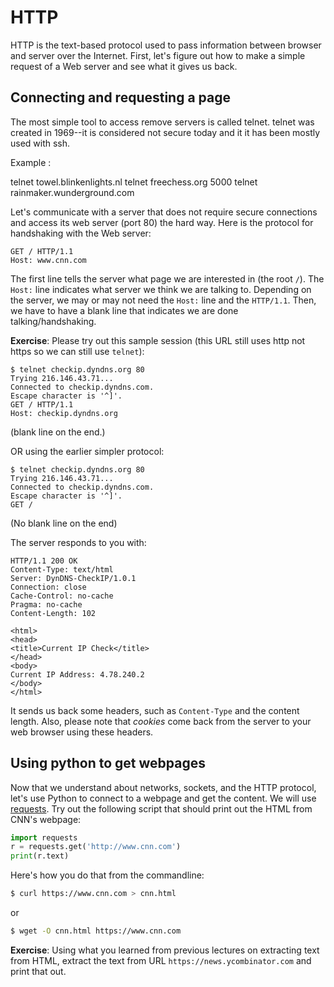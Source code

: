 # HTTP

HTTP is the text-based protocol used to pass information between browser and server over the Internet. First, let's figure out how to make a simple request of a Web server and see what it gives us back.

## Connecting and requesting a page


The most simple tool to access remove servers is called telnet. telnet was created in 1969--it is considered not secure today and it it has been mostly used with ssh. 


Example :

telnet towel.blinkenlights.nl
telnet freechess.org 5000
telnet rainmaker.wunderground.com




Let's communicate with a server that does not require secure connections and access its web server (port 80) the hard way. Here is the protocol for handshaking with the Web server:

```
GET / HTTP/1.1
Host: www.cnn.com

```

The first line tells the server what page we are interested in (the root `/`). The `Host:` line indicates what server we think we are talking to.  Depending on the server, we may or may not need the `Host:` line and the `HTTP/1.1`. Then, we have to have a blank line that indicates we are done talking/handshaking. 

**Exercise**: Please try out this sample session (this URL still uses http not https so we can still use `telnet`):

```
$ telnet checkip.dyndns.org 80
Trying 216.146.43.71...
Connected to checkip.dyndns.com.
Escape character is '^]'.
GET / HTTP/1.1
Host: checkip.dyndns.org

```

(blank line on the end.)

OR using the earlier simpler protocol:

```
$ telnet checkip.dyndns.org 80
Trying 216.146.43.71...
Connected to checkip.dyndns.com.
Escape character is '^]'.
GET /
```

(No blank line on the end)

The server responds to you with:

```
HTTP/1.1 200 OK
Content-Type: text/html
Server: DynDNS-CheckIP/1.0.1
Connection: close
Cache-Control: no-cache
Pragma: no-cache
Content-Length: 102

<html>
<head>
<title>Current IP Check</title>
</head>
<body>
Current IP Address: 4.78.240.2
</body>
</html>
```

It sends us back some headers, such as `Content-Type` and the content length. Also, please note that *cookies* come back from the server to your web browser using these headers.

## Using python to get webpages

Now that we understand about networks, sockets, and the HTTP protocol, let's use Python to connect to a webpage and get the content. We will use [requests](http://docs.python-requests.org/en/master/). Try out the following script that should print out the HTML from CNN's webpage:


```python
import requests
r = requests.get('http://www.cnn.com')
print(r.text)
```

Here's how you do that from the commandline:

```bash
$ curl https://www.cnn.com > cnn.html
```

or

```bash
$ wget -O cnn.html https://www.cnn.com
```

**Exercise**: Using what you learned from previous lectures on extracting text from HTML, extract the text from URL `https://news.ycombinator.com` and print that out.
